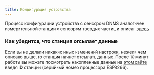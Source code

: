```yaml
---
title: Конфигурация устройства
---
```


Процесс конфигурации устройства с сенсором DNMS аналогичен измерительной станции с сенсором твердых частиц и описан [здесь](https://sensor.community/ru/sensors/airrohr#Registracziya_ustrojstva)


### Как убедится, что станция отсылает данные

Если вы не делали никаких иных изменений настроек, нежели чем описано выше, то станция начнет отсылать данные. После 10 минут работы вы можете посмотреть накопленные данные на [этом сайте](https://www.madavi.de/sensor/graph.php) введя **ID** станции (серийный номер процессора ESP8266).
